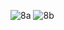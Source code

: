 ![8a](https://github.com/Berlin629252/HTML-CSS-2023/assets/66897078/0f000c91-306d-42f9-9946-6c0839285775)
![8b](https://github.com/Berlin629252/HTML-CSS-2023/assets/66897078/0752c6fd-9c95-41ca-b868-5f7648efa95b)

